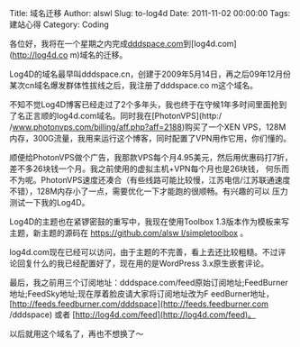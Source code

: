 Title: 域名迁移
Author: alswl
Slug: to-log4d
Date: 2011-11-02 00:00:00
Tags: 建站心得
Category: Coding

各位好，我将在一个星期之内完成[dddspace.com](http://dddspace.com)到[log4d.com](http://log4d.co
m)域名的迁移。

Log4D的域名最早叫dddspace.cn，创建于2009年5月14日，再之后09年12月份某次cn域名爆发群体性拔线之后，我注册了dddspace.co
m这个域名。

不知不觉Log4D博客已经走过了2个多年头，我也终于在守候1年多时间里面抢到了名正言顺的log4d.com域名。同时我在[PhotonVPS](http:/
/www.photonvps.com/billing/aff.php?aff=2188)购买了一个XEN
VPS，128M内存，300G流量，我用来运行这个博客，同时配置了VPN用作它用，你们懂的。

顺便给PhotonVPS做个广告，我那款VPS每个月4.95美元，然后用优惠码打7折，差不多26块钱一个月。我之前使用的虚拟主机+VPN每个月也是26块钱，
何乐而不为呢。PhotonVPS速度还凑合（有些线路可能比较慢，江苏电信/江苏联通速度不错），128M内存小了一点，需要优化一下才能跑的很顺畅。有兴趣的可以
压力测试一下我的Log4D。

Log4D的主题也在紧锣密鼓的重写中，我现在使用Toolbox 1.3版本作为模板来写主题，新主题的源码在 [https://github.com/alsw
l/simpletoolbox](https://github.com/alswl/simpletoolbox) 。

log4d.com现在已经可以访问，由于主题的不完善，看上去还比较粗糙。不过评论回复什么的我已经配置好了，现在用的是WordPress 3.x原生嵌套评论。

最后，我之前用三个订阅地址：dddspace.com/feed原始订阅地址;FeedBurner地址;FeedSky地址;现在厚着脸皮请大家将订阅地址改为F
eedBurner地址，[http://feeds.feedburner.com/dddspace](http://feeds.feedburner.com
/dddspace) 或者 [http://log4d.com/feed](http://log4d.com/feed)。

以后就用这个域名了，再也不想换了～

